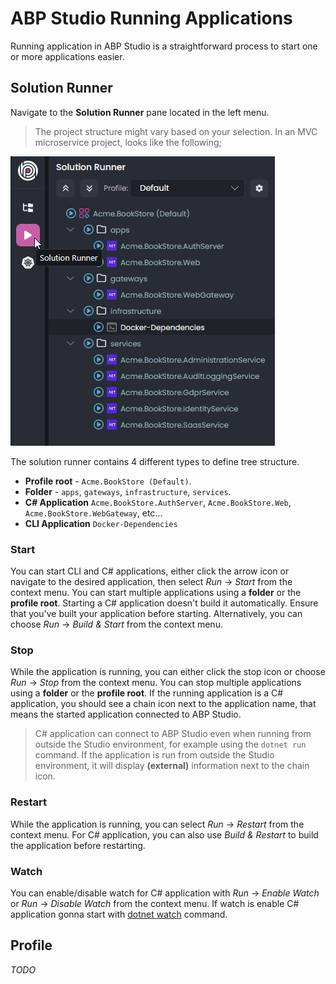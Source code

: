 # ABP Studio Running Applications

Running application in ABP Studio is a straightforward process to start one or more applications easier.

## Solution Runner

Navigate to the **Solution Runner** pane located in the left menu.

> The project structure might vary based on your selection. In an MVC microservice project, looks like the following;

![solution-runner](images/solution-runner/solution-runner.png)

The solution runner contains 4 different types to define tree structure.
- **Profile root** - `Acme.BookStore (Default)`.
- **Folder** - `apps`, `gateways`, `infrastructure`, `services`. 
- **C# Application** `Acme.BookStore.AuthServer`, `Acme.BookStore.Web`, `Acme.BookStore.WebGateway`, etc...
- **CLI Application** `Docker-Dependencies`

### Start

You can start CLI and C# applications, either click the arrow icon or navigate to the desired application, then select *Run* -> *Start* from the context menu. You can start multiple applications using a **folder** or the **profile root**. Starting a C# application doesn't build it automatically. Ensure that you've built your application before starting. Alternatively, you can choose *Run* -> *Build & Start* from the context menu.

### Stop

While the application is running, you can either click the stop icon or choose *Run* -> *Stop* from the context menu. You can stop multiple applications using a **folder** or the **profile root**. If the running application is a C# application, you should see a chain icon next to the application name, that means the started application connected to ABP Studio.

> C# application can connect to ABP Studio even when running from outside the Studio environment, for example using the `dotnet run` command. If the application is run from outside the Studio environment, it will display **(external)** information next to the chain icon.

### Restart

While the application is running, you can select *Run* -> *Restart* from the context menu. For C# application, you can also use *Build & Restart* to build the application before restarting.

### Watch

You can enable/disable watch for C# application with *Run* -> *Enable Watch* or *Run* -> *Disable Watch* from the context menu. If watch is enable C# application gonna start with [dotnet watch](https://learn.microsoft.com/en-us/dotnet/core/tools/dotnet-watch) command.

## Profile

*TODO*